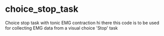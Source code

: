# choice_stop_task
Choice stop task with tonic EMG contraction
hi there
this code is to be used for collecting EMG data from a visual choice 'Stop' task
